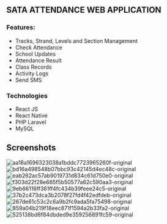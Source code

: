 ## SATA ATTENDANCE WEB APPLICATION

### Features: 
- Tracks, Strand, Levels and Section Management
- Check Attendance
- School Updates
- Attendance Result
- Class Records
- Activity Logs
- Send SMS

### Technologies
- React JS
- React Native
- PHP Laravel
- MySQL

## Screenshots

![aa18a1696323038a1bddc7723965260f-original](https://user-images.githubusercontent.com/22125914/58015824-ce380280-7b2e-11e9-80cb-e71ddf9f519a.png)
![bd16a498548b07bbc93c42145d4ec48c-original](https://user-images.githubusercontent.com/22125914/58015825-ced09900-7b2e-11e9-9eef-fb2f9d0d3c96.png)
![eab262ac57ab9019731d834c61d750e0-original](https://user-images.githubusercontent.com/22125914/58015826-ced09900-7b2e-11e9-8d5d-328d40328412.png)
![f303d22f28e665f5b50577a62c590aa3-original](https://user-images.githubusercontent.com/22125914/58015827-ced09900-7b2e-11e9-8966-324aaf2c52c3.png)
![9eb66116ff361ff4fc434b39feee24c5-original](https://user-images.githubusercontent.com/22125914/58015828-cf692f80-7b2e-11e9-8b44-8400b5b3328c.png)
![37b2c473dca3b2078f27fd4f42edfdeb-original](https://user-images.githubusercontent.com/22125914/58015832-d001c600-7b2e-11e9-87dd-f6f63bef1bea.png)
![267de61c53c2c6a9b2fc9ada5fa75498-original](https://user-images.githubusercontent.com/22125914/58015834-d001c600-7b2e-11e9-8db6-98be8b3a09e7.png)
![859a04b219f18eec871f1594a2b33fa2-original](https://user-images.githubusercontent.com/22125914/58015835-d09a5c80-7b2e-11e9-8e9f-b04ff90ab533.png)
![525138bd8f84dbded9e359256891fc59-original](https://user-images.githubusercontent.com/22125914/58015837-d09a5c80-7b2e-11e9-82b9-214a292861a3.png)
